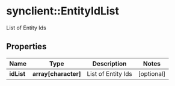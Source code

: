 # synclient::EntityIdList

List of Entity Ids
## Properties
Name | Type | Description | Notes
------------ | ------------- | ------------- | -------------
**idList** | **array[character]** | List of Entity Ids | [optional] 



